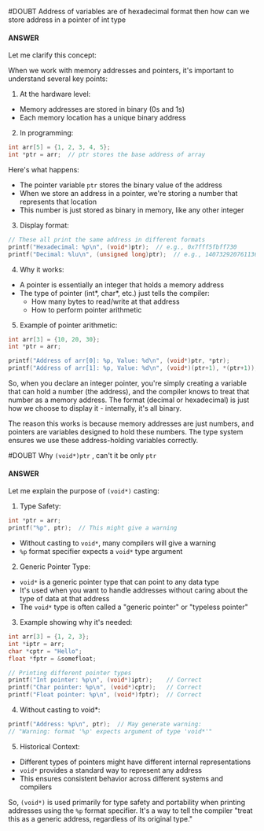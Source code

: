 #DOUBT Address of variables are of hexadecimal format then how can we store address in a pointer of int type

#### ANSWER
Let me clarify this concept:

When we work with memory addresses and pointers, it's important to understand several key points:

1. At the hardware level:

- Memory addresses are stored in binary (0s and 1s)
- Each memory location has a unique binary address

2. In programming:
```c
int arr[5] = {1, 2, 3, 4, 5};
int *ptr = arr;  // ptr stores the base address of array
```
Here's what happens:

- The pointer variable `ptr` stores the binary value of the address
- When we store an address in a pointer, we're storing a number that represents that location
- This number is just stored as binary in memory, like any other integer

3. Display format:
```c
// These all print the same address in different formats
printf("Hexadecimal: %p\n", (void*)ptr);  // e.g., 0x7fff5fbff730
printf("Decimal: %lu\n", (unsigned long)ptr);  // e.g., 140732920761136
```
4. Why it works:

- A pointer is essentially an integer that holds a memory address
- The type of pointer (int*, char*, etc.) just tells the compiler:
    - How many bytes to read/write at that address
    - How to perform pointer arithmetic

5. Example of pointer arithmetic:
```c
int arr[3] = {10, 20, 30};
int *ptr = arr;

printf("Address of arr[0]: %p, Value: %d\n", (void*)ptr, *ptr);
printf("Address of arr[1]: %p, Value: %d\n", (void*)(ptr+1), *(ptr+1));
```

So, when you declare an integer pointer, you're simply creating a variable that can hold a number (the address), and the compiler knows to treat that number as a memory address. The format (decimal or hexadecimal) is just how we choose to display it - internally, it's all binary.

The reason this works is because memory addresses are just numbers, and pointers are variables designed to hold these numbers. The type system ensures we use these address-holding variables correctly.

#DOUBT Why `(void*)ptr` , can't it be only ` ptr `

#### ANSWER

Let me explain the purpose of `(void*)` casting:

1. Type Safety:
```c
int *ptr = arr;
printf("%p", ptr);  // This might give a warning
```

- Without casting to `void*`, many compilers will give a warning
- `%p` format specifier expects a `void*` type argument

2. Generic Pointer Type:

- `void*` is a generic pointer type that can point to any data type
- It's used when you want to handle addresses without caring about the type of data at that address
- The `void*` type is often called a "generic pointer" or "typeless pointer"

3. Example showing why it's needed:
```c
int arr[3] = {1, 2, 3};
int *iptr = arr;
char *cptr = "Hello";
float *fptr = &somefloat;

// Printing different pointer types
printf("Int pointer: %p\n", (void*)iptr);    // Correct
printf("Char pointer: %p\n", (void*)cptr);   // Correct
printf("Float pointer: %p\n", (void*)fptr);  // Correct
```

4. Without casting to void*:
```c
printf("Address: %p\n", ptr);  // May generate warning:
// "Warning: format '%p' expects argument of type 'void*'"
```

5. Historical Context:

- Different types of pointers might have different internal representations
- `void*` provides a standard way to represent any address
- This ensures consistent behavior across different systems and compilers

So, `(void*)` is used primarily for type safety and portability when printing addresses using the `%p` format specifier. It's a way to tell the compiler "treat this as a generic address, regardless of its original type."